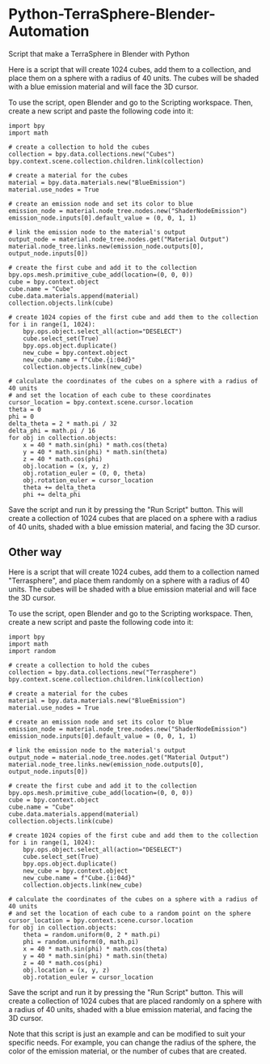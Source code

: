 # Python-TerraSphere-Blender-Automation
Script that make a TerraSphere in Blender with Python

Here is a script that will create 1024 cubes, add them to a collection, and place them on a sphere with a radius of 40 units. The cubes will be shaded with a blue emission material and will face the 3D cursor.

To use the script, open Blender and go to the Scripting workspace. Then, create a new script and paste the following code into it:

    import bpy
    import math

    # create a collection to hold the cubes
    collection = bpy.data.collections.new("Cubes")
    bpy.context.scene.collection.children.link(collection)

    # create a material for the cubes
    material = bpy.data.materials.new("BlueEmission")
    material.use_nodes = True

    # create an emission node and set its color to blue
    emission_node = material.node_tree.nodes.new("ShaderNodeEmission")
    emission_node.inputs[0].default_value = (0, 0, 1, 1)

    # link the emission node to the material's output
    output_node = material.node_tree.nodes.get("Material Output")
    material.node_tree.links.new(emission_node.outputs[0], output_node.inputs[0])

    # create the first cube and add it to the collection
    bpy.ops.mesh.primitive_cube_add(location=(0, 0, 0))
    cube = bpy.context.object
    cube.name = "Cube"
    cube.data.materials.append(material)
    collection.objects.link(cube)

    # create 1024 copies of the first cube and add them to the collection
    for i in range(1, 1024):
        bpy.ops.object.select_all(action="DESELECT")
        cube.select_set(True)
        bpy.ops.object.duplicate()
        new_cube = bpy.context.object
        new_cube.name = f"Cube.{i:04d}"
        collection.objects.link(new_cube)

    # calculate the coordinates of the cubes on a sphere with a radius of 40 units
    # and set the location of each cube to these coordinates
    cursor_location = bpy.context.scene.cursor.location
    theta = 0
    phi = 0
    delta_theta = 2 * math.pi / 32
    delta_phi = math.pi / 16
    for obj in collection.objects:
        x = 40 * math.sin(phi) * math.cos(theta)
        y = 40 * math.sin(phi) * math.sin(theta)
        z = 40 * math.cos(phi)
        obj.location = (x, y, z)
        obj.rotation_euler = (0, 0, theta)
        obj.rotation_euler = cursor_location
        theta += delta_theta
        phi += delta_phi

Save the script and run it by pressing the "Run Script" button. This will create a collection of 1024 cubes that are placed on a sphere with a radius of 40 units, shaded with a blue emission material, and facing the 3D cursor.

## Other way

Here is a script that will create 1024 cubes, add them to a collection named "Terrasphere", and place them randomly on a sphere with a radius of 40 units. The cubes will be shaded with a blue emission material and will face the 3D cursor.

To use the script, open Blender and go to the Scripting workspace. Then, create a new script and paste the following code into it:

    import bpy
    import math
    import random

    # create a collection to hold the cubes
    collection = bpy.data.collections.new("Terrasphere")
    bpy.context.scene.collection.children.link(collection)

    # create a material for the cubes
    material = bpy.data.materials.new("BlueEmission")
    material.use_nodes = True

    # create an emission node and set its color to blue
    emission_node = material.node_tree.nodes.new("ShaderNodeEmission")
    emission_node.inputs[0].default_value = (0, 0, 1, 1)

    # link the emission node to the material's output
    output_node = material.node_tree.nodes.get("Material Output")
    material.node_tree.links.new(emission_node.outputs[0], output_node.inputs[0])

    # create the first cube and add it to the collection
    bpy.ops.mesh.primitive_cube_add(location=(0, 0, 0))
    cube = bpy.context.object
    cube.name = "Cube"
    cube.data.materials.append(material)
    collection.objects.link(cube)

    # create 1024 copies of the first cube and add them to the collection
    for i in range(1, 1024):
        bpy.ops.object.select_all(action="DESELECT")
        cube.select_set(True)
        bpy.ops.object.duplicate()
        new_cube = bpy.context.object
        new_cube.name = f"Cube.{i:04d}"
        collection.objects.link(new_cube)

    # calculate the coordinates of the cubes on a sphere with a radius of 40 units
    # and set the location of each cube to a random point on the sphere
    cursor_location = bpy.context.scene.cursor.location
    for obj in collection.objects:
        theta = random.uniform(0, 2 * math.pi)
        phi = random.uniform(0, math.pi)
        x = 40 * math.sin(phi) * math.cos(theta)
        y = 40 * math.sin(phi) * math.sin(theta)
        z = 40 * math.cos(phi)
        obj.location = (x, y, z)
        obj.rotation_euler = cursor_location

Save the script and run it by pressing the "Run Script" button. This will create a collection of 1024 cubes that are placed randomly on a sphere with a radius of 40 units, shaded with a blue emission material, and facing the 3D cursor.

Note that this script is just an example and can be modified to suit your specific needs. For example, you can change the radius of the sphere, the color of the emission material, or the number of cubes that are created.
